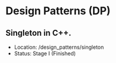 # Design Patterns (DP)

## Singleton in C++.
- Location: /design_patterns/singleton
- Status: Stage I (Finished)
